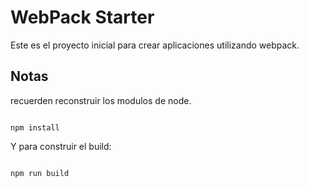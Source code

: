 # WebPack Starter

Este es el proyecto inicial para crear aplicaciones utilizando webpack.

## Notas
recuerden reconstruir los modulos de node.

```

npm install

```

Y para construir el build: 
```

npm run build

```